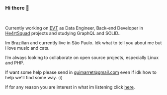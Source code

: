 ### Hi there 👋
</br>

Currently working on [EVT](https://evtit.com/) as Data Engineer, Back-end Developer in [He4rtSquad](https://github.com/he4rt) projects and studying GraphQL and SOLID..

Im Brazilian and currently live in São Paulo. Idk what to tell you about me but i love music and cats.

I’m always looking to collaborate on open source projects, especially Linux and PHP.
    
If want some help please send in guimarret@gmail.com even if idk how to help we'll find some way. :))

If for any reason you are interest in what im listening click [here](https://open.spotify.com/playlist/37i9dQZF1EpkdgSsl16sqj?si=7011309960c14dd5).

